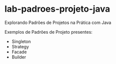 # lab-padroes-projeto-java
 Explorando Padrões de Projetos na Prática com Java

Exemplos de Padrões de Projeto presentes:
* Singleton
* Strategy
* Facade
* Builder
